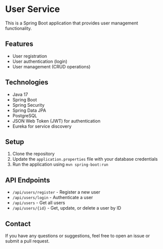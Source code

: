 # User Service

This is a Spring Boot application that provides user management functionality.

## Features

- User registration
- User authentication (login)
- User management (CRUD operations)

## Technologies

- Java 17
- Spring Boot
- Spring Security
- Spring Data JPA
- PostgreSQL
- JSON Web Token (JWT) for authentication
- Eureka for service discovery

## Setup

1. Clone the repository
2. Update the `application.properties` file with your database credentials
3. Run the application using `mvn spring-boot:run`

## API Endpoints

- `/api/users/register` - Register a new user
- `/api/users/login` - Authenticate a user
- `/api/users` - Get all users
- `/api/users/{id}` - Get, update, or delete a user by ID

## Contact

If you have any questions or suggestions, feel free to open an issue or submit a pull request.